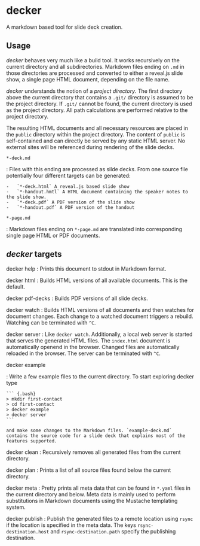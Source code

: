 # decker

A markdown based tool for slide deck creation.

## Usage

*decker* behaves very much like a build tool. It works recursively on the current directory and all subdirectories. Markdown files ending on `.md` in those directories are processed and converted to either a reveal.js slide show, a single page HTML document, depending on the file name.

*decker* understands the notion of a *project directory*. The first directory above the current directory that contains a `.git/` directory is assumed to be the project directory. If `.git/` cannot be found, the current directory is used as the project directory. All path calculations are performed relative to the project directory.

The resulting HTML documents and all necessary resources are placed in the `public` directory within the project directory. The content of `public` is self-contained and can directly be served by any static HTML server. No external sites will be referenced during rendering of the slide decks.

`*-deck.md`

:   Files with this ending are processed as silde decks. From one source file potentially four different targets can be generated:

    -   `*-deck.html` A reveal.js based slide show
    -   `*-handout.hmtl` A HTML document containing the speaker notes to the slide show.
    -   `*-deck.pdf` A PDF version of the slide show
    -   `*-handout.pdf` A PDF version of the handout

`*-page.md`

:   Markdown files ending on `*-page.md` are translated into corresponding single page HTML or PDF documents.

## *decker* targets

decker help
:   Prints this document to stdout in Markdown format.

decker html
:   Builds HTML versions of all available documents. This is the default.

decker pdf-decks
:   Builds PDF versions of all slide decks.

decker watch
:   Builds HTML versions of all documents and then watches for document changes. Each change to a watched document triggers a rebuild. Watching can be terminated with `^C`.

decker server
:   Like `decker watch`. Additionally, a local web server is started that serves the generated HTML files. The `index.html` document is automatically openend in the browser. Changed files are automatically reloaded in the browser. The server can be terminated with `^C`.

decker example

:   Write a few example files to the current directory. To start exploring decker type

    ``` {.bash}
    > mkdir first-contact
    > cd first-contact
    > decker example
    > decker server
    ```

    and make some changes to the Markdown files. `example-deck.md` contains the source code for a slide deck that explains most of the features supported.

decker clean
:   Recursively removes all generated files from the current directory.

decker plan
:   Prints a list of all source files found below the current directory.

decker meta
:   Pretty prints all meta data that can be found in `*.yaml` files in the current directory and below. Meta data is mainly used to perform substitutions in Markdown documents using the Mustache templating system.

decker publish
:   Publish the generated files to a remote location using `rsync` if the location is specified in the meta data. The keys `rsync-destination.host` and `rsync-destination.path` specify the publishing destination.
